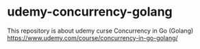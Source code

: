 # udemy-concurrency-golang
This repository is about udemy curse Concurrency in Go (Golang) https://www.udemy.com/course/concurrency-in-go-golang/
